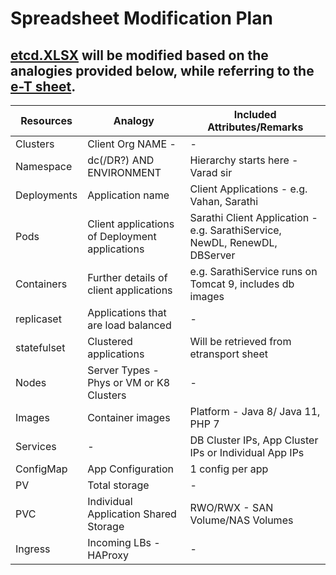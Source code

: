 # Spreadsheet Modification Plan
## [etcd.XLSX](https://docs.google.com/spreadsheets/d/1_oHivMUs1j4XZFSn3yZTKNkx50YXNYqU/edit#gid=1916382268) will be modified based on the analogies provided below, while referring to the [e-T sheet](https://docs.google.com/spreadsheets/d/1eusMRNqXoCwfI_HlH9ILodZLxxTTpZX-4B2uOusbJ9A/edit#gid=0).

<div align="center">
  
| Resources      | Analogy                                        | Included Attributes/Remarks                   |
|----------------|------------------------------------------------|---------------------------------------------|
| Clusters       | Client Org NAME -                             |                   -                          |
| Namespace      | dc(/DR?) AND ENVIRONMENT | Hierarchy starts here - Varad sir     |
| Deployments    | Application name                               | Client Applications - e.g. Vahan, Sarathi  |
| Pods           | Client applications of Deployment applications | Sarathi Client Application - e.g. SarathiService, NewDL, RenewDL, DBServer |
| Containers     | Further details of client applications         | e.g. SarathiService runs on Tomcat 9, includes db images |
| replicaset     | Applications that are load balanced            |                     -                        |
| statefulset    | Clustered applications                          | Will be retrieved from etransport sheet     |
| Nodes          | Server Types - Phys or VM or K8 Clusters       |                      -                      |
| Images         | Container images                                | Platform - Java 8/ Java 11, PHP 7 |
| Services       | -                                              | DB Cluster IPs, App Cluster IPs or Individual App IPs |
| ConfigMap      | App Configuration                               | 1 config per app                             |
| PV             | Total storage                                  | -            |
| PVC            | Individual Application Shared Storage          | RWO/RWX - SAN Volume/NAS Volumes            |
| Ingress        | Incoming LBs - HAProxy                         |                      -                       |

</div>
